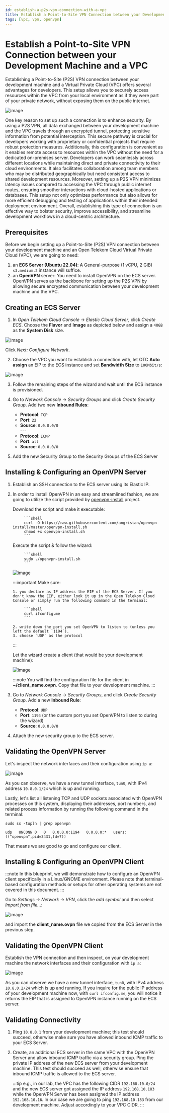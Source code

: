 ```yaml
---
id: establish-a-p2s-vpn-connection-with-a-vpc
title: Establish a Point-to-Site VPN Connection between your Development Machine and a VPC
tags: [vpc, vpn, openvpn]
---
```


# Establish a Point-to-Site VPN Connection between your Development Machine and a VPC

Establishing a Point-to-Site (P2S) VPN connection between your development machine and a Virtual Private Cloud (VPC) offers several advantages for developers. This setup allows you to securely access resources within the VPC from your local environment as if they were part of your private network, without exposing them on the public internet.

![image](/img/docs/blueprints/by-use-case/networking/establish-a-p2s-vpn-connection-with-a-vpc/Screenshot_from_2025-02-06_07-47-41.png)

One key reason to set up such a connection is to enhance security. By using a P2S VPN, all data exchanged between your development machine and the VPC travels through an encrypted tunnel, protecting sensitive information from potential interception. This secure pathway is crucial for developers working with proprietary or confidential projects that require robust protection measures. Additionally, this configuration is convenient as it enables remote access to resources within the VPC without the need for a dedicated on-premises server. Developers can work seamlessly across different locations while maintaining direct and private connectivity to their cloud environments. It also facilitates collaboration among team members who may be distributed geographically but need consistent access to shared development resources. Moreover, setting up a P2S VPN minimizes latency issues compared to accessing the VPC through public internet routes, ensuring smoother interactions with cloud-hosted applications or databases. This setup not only optimizes performance but also allows for more efficient debugging and testing of applications within their intended deployment environment. Overall, establishing this type of connection is an effective way to bolster security, improve accessibility, and streamline development workflows in a cloud-centric architecture.

## Prerequisites

Before we begin setting up a Point-to-Site (P2S) VPN connection between your development machine and an Open Telekom Cloud Virtual Private Cloud (VPC), we are going to need:

1. an **ECS Server (Ubuntu 22.04)**: A General-purpose (1 vCPU, 2 GiB) `s3.medium.2` instance will suffice.
2. an **OpenVPN** server: You need to install OpenVPN on the ECS server. OpenVPN serves as the backbone for setting up the P2S VPN by allowing secure encrypted communication between your development machine and the VPC.

## Creating an ECS Server

1. In *Open Telekom Cloud Console* -> *Elastic Cloud Server*, click *Create ECS*. Choose the **Flavor** and **Image** as depicted below and assign a `40GB` as the **System Disk** size.

![image](/img/docs/blueprints/by-use-case/networking/establish-a-p2s-vpn-connection-with-a-vpc/Screenshot_from_2025-01-24_08-26-41.png)

Click *Next: Configure Network*.

2. Choose the VPC you want to establish a connection with, let OTC **Auto assign** an EIP to the ECS instance and set **Bandwidth Size** to `100Mbit/s`:

![image](/img/docs/blueprints/by-use-case/networking/establish-a-p2s-vpn-connection-with-a-vpc/Screenshot_from_2025-01-24_08-37-06.png)

3. Follow the remaining steps of the wizard and wait until the ECS instance is provisioned.

4. Go to *Network Console* -> *Security Groups* and click *Create Security Group*. Add two new **Inbound Rules**:
   * **Protocol**: `TCP`
   * **Port**: `22`
   * **Source**: `0.0.0.0/0`
  <br/> ---
   * **Protocol**: `ICMP`
   * **Port**: `all`
   * **Source**: `0.0.0.0/0`

5. Add the new Security Group to the Security Groups of the ECS Server

## Installing & Configuring an OpenVPN Server

1. Establish an SSH connection to the ECS server using its Elastic IP.
2. In order to install OpenVPN in an easy and streamlined fashion, we are going to utilize the script provided by [openvpn-install](https://github.com/angristan/openvpn-install) project.

    Download the script and make it executable:

            ```shell
            curl -O https://raw.githubusercontent.com/angristan/openvpn-install/master/openvpn-install.sh
            chmod +x openvpn-install.sh
            ```
        
    Execute the script & follow the wizard:

            ```shell
            sudo ./openvpn-install.sh
            ```
    ![image](/img/docs/blueprints/by-use-case/networking/establish-a-p2s-vpn-connection-with-a-vpc/Screenshot_from_2025-01-24_08-59-07.png)

    :::important Make sure:

       1. you declare as IP address the EIP of the ECS Server. If you don't know the EIP, either look it up in the Open Telekom Cloud Console or simply run the following command in the terminal:

            ```shell
            curl ifconfig.me
            ```

       2. write down the port you set OpenVPN to listen to (unless you left the default `1194`).
       3. choose `UDP` as the protocol
    :::

    Let the wizard create a client (that would be your development machine):

    ![image](/img/docs/blueprints/by-use-case/networking/establish-a-p2s-vpn-connection-with-a-vpc/Screenshot_from_2025-01-24_09-25-27.png)

    :::note
    You will find the configuration file for the client in **~/client_name.ovpn**. Copy that file to your development machine.
    :::

3. Go to *Network Console* -> *Security Groups*, and click *Create Security Group*. Add a new **Inbound Rule**:

   * **Protocol**: `UDP`
   * **Port**: `1194` (or the custom port you set OpenVPN to listen to during the wizard)
   * **Source**: `0.0.0.0/0`

4. Attach the new security group to the ECS server.

## Validating the OpenVPN Server

Let's inspect the network interfaces and their configuration using `ip a`:

![image](/img/docs/blueprints/by-use-case/networking/establish-a-p2s-vpn-connection-with-a-vpc/Screenshot_from_2025-01-24_12-09-29.png)

As you can observe, we have a new tunnel interface, `tun0`, with IPv4 address `10.8.0.1/24` which is up and running.

Lastly, let's list all listening TCP and UDP sockets associated with OpenVPN processes on this system, displaying their addresses, port numbers, and related process information by running the following command in the terminal:

```shell
sudo ss -tupln | grep openvpn

udp   UNCONN 0   0   0.0.0.0:1194   0.0.0.0:*   users:(("openvpn",pid=3431,fd=7))                       
```

That means we are good to go and configure our client.

## Installing & Configuring an OpenVPN Client

:::note
In this blueprint, we will demonstrate how to configure an OpenVPN client specifically in a Linux/GNOME environment. Please note that terminal-based configuration methods or setups for other operating systems are not covered in this document.
:::

Go to *Settings* -> *Network* -> *VPN*, click the *add symbol* and then select *Import from file...*:

![image](/img/docs/blueprints/by-use-case/networking/establish-a-p2s-vpn-connection-with-a-vpc/Screenshot_from_2025-01-24_12-02-35.png)

and import the **client_name.ovpn** file we copied from the ECS Server in the previous step.

## Validating the OpenVPN Client

Establish the VPN connection and then inspect, on your development machine the network interfaces and their configuration with `ip a`:

![image](/img/docs/blueprints/by-use-case/networking/establish-a-p2s-vpn-connection-with-a-vpc/Screenshot_from_2025-01-24_12-22-20.png)

As you can observe we have a new tunnel interface, `tun0`, with IPv4 address `10.8.0.2/24` which is up and running. If you inquire for the public IP address of your development machine now, with `curl ifconfig.me`, you will notice it returns the EIP that is assigned to OpenVPN instance running on the ECS server.

## Validating Connectivity

1. Ping `10.8.0.1` from your development machine; this test should succeed, otherwise make sure you have allowed inbound ICMP traffic to your ECS Server.
2. Create, an additional ECS server in the same VPC with the OpenVPN Server and allow inbound ICMP traffic via a security group. Ping the private IP address of the new ECS server from your development machine. This test should succeed as well, otherwise ensure that inbound ICMP traffic is allowed to the ECS server.

    :::tip
    e.g., in our lab, the VPC has the following CIDR `192.168.10.0/24` and the new ECS server got assigned the IP address `192.168.10.183` while
    the OpenVPN Server has been assigned the IP address `192.168.10.16`. In our case we are going to ping `192.168.10.183` from our development machine. Adjust accordingly to your VPC CIDR.
    :::
